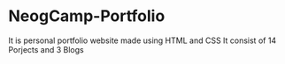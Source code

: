 # NeogCamp-Portfolio
It is personal portfolio website made using HTML and CSS
It consist of 14 Porjects and 3 Blogs
